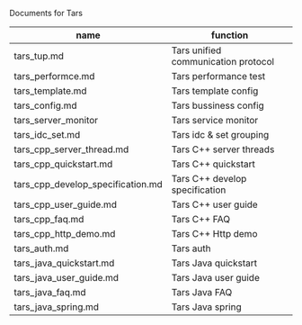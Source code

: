 Documents for Tars

name |function
------------------|----------------
tars_tup.md                 |Tars unified communication protocol
tars_performce.md           |Tars performance test
tars_template.md            |Tars template config
tars_config.md              |Tars bussiness config
tars_server_monitor         |Tars service monitor
tars_idc_set.md             |Tars idc & set grouping
tars_cpp_server_thread.md   |Tars C++ server threads
tars_cpp_quickstart.md      |Tars C++ quickstart
tars_cpp_develop_specification.md      |Tars C++ develop specification
tars_cpp_user_guide.md      |Tars C++ user guide
tars_cpp_faq.md             |Tars C++ FAQ
tars_cpp_http_demo.md       |Tars C++ Http demo
tars_auth.md                |Tars auth
tars_java_quickstart.md     |Tars Java quickstart
tars_java_user_guide.md     |Tars Java user guide
tars_java_faq.md            |Tars Java FAQ
tars_java_spring.md         |Tars Java spring
